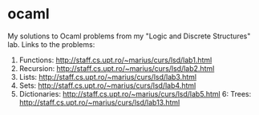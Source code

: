 # ocaml
My solutions to Ocaml problems from my "Logic and Discrete Structures" lab.
Links to the problems:

1. Functions: http://staff.cs.upt.ro/~marius/curs/lsd/lab1.html
2. Recursion: http://staff.cs.upt.ro/~marius/curs/lsd/lab2.html 
3. Lists: http://staff.cs.upt.ro/~marius/curs/lsd/lab3.html
4. Sets: http://staff.cs.upt.ro/~marius/curs/lsd/lab4.html
5. Dictionaries: http://staff.cs.upt.ro/~marius/curs/lsd/lab5.html
6: Trees: http://staff.cs.upt.ro/~marius/curs/lsd/lab13.html
